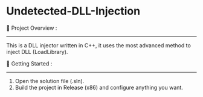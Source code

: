 # Undetected-DLL-Injection

📖 Project Overview :

___________________________________________________________________________________________________________________

This is a DLL injector written in C++, it uses the most advanced method to inject DLL (LoadLibrary).

🚀 Getting Started :

___________________________________________________________________________________________________________________

1. Open the solution file (.sln).
2. Build the project in Release (x86) and configure anything you want.
